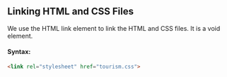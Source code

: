 ##  Linking HTML and CSS Files

We use the HTML link element to link the HTML and CSS files. It is a void element.

#### Syntax:

```html
<link rel="stylesheet" href="tourism.css">
```

